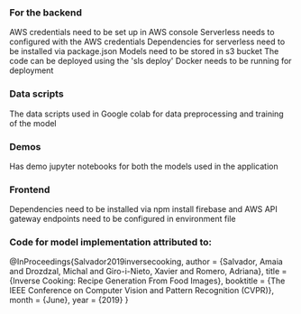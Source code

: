 ### For the backend
AWS credentials need to be set up in AWS console
Serverless needs to configured with the AWS credentials
Dependencies for serverless need to be installed via package.json
Models need to be stored in s3 bucket
The code can be deployed using the 'sls deploy'
Docker needs to be running for deployment


### Data scripts
The data scripts used in Google colab for data preprocessing and  training of the model

### Demos
Has demo jupyter notebooks for both the models used in the application

### Frontend
Dependencies need to be installed via npm install
firebase and AWS API gateway endpoints need to be configured in environment file


### Code for model implementation attributed to:
@InProceedings{Salvador2019inversecooking,
author = {Salvador, Amaia and Drozdzal, Michal and Giro-i-Nieto, Xavier and Romero, Adriana},
title = {Inverse Cooking: Recipe Generation From Food Images},
booktitle = {The IEEE Conference on Computer Vision and Pattern Recognition (CVPR)},
month = {June},
year = {2019}
}

